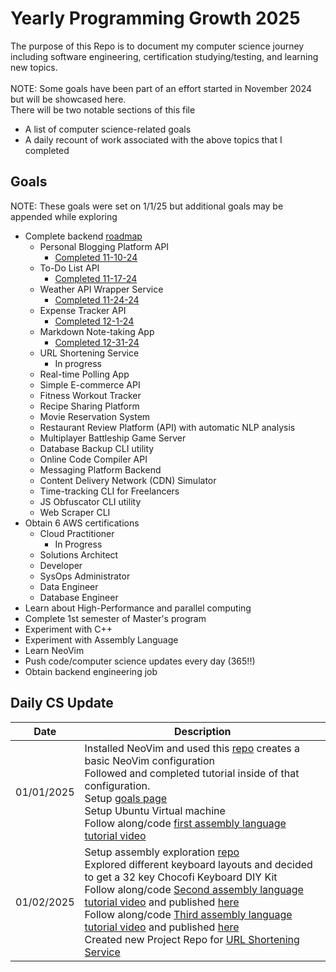 # Yearly Programming Growth 2025
The purpose of this Repo is to document my computer science journey including software engineering, certification studying/testing, and learning new topics. <br> <br>
NOTE: Some goals have been part of an effort started in November 2024 but will be showcased here.
<br>
There will be two notable sections of this file
* A list of computer science-related goals
* A daily recount of work associated with the above topics that I completed

## Goals
NOTE: These goals were set on 1/1/25 but additional goals may be appended while exploring
* Complete backend [roadmap](https://roadmap.sh/backend/project-ideas)
  - Personal Blogging Platform API
    - [Completed 11-10-24](https://github.com/ADKeiber/Blogging-API)
  - To-Do List API
    - [Completed 11-17-24](https://github.com/ADKeiber/Todo-API)
  - Weather API Wrapper Service
    - [Completed 11-24-24](https://github.com/ADKeiber/Weather-API-Wrapper-Service) 
  - Expense Tracker API
    - [Completed 12-1-24](https://github.com/ADKeiber/ExpenseTrackerAPI) 
  - Markdown Note-taking App
    - [Completed 12-31-24](https://github.com/ADKeiber/ExpenseTrackerAPI) 
  - URL Shortening Service
    - In progress 
  - Real-time Polling App
  - Simple E-commerce API
  - Fitness Workout Tracker
  - Recipe Sharing Platform
  - Movie Reservation System
  - Restaurant Review Platform (API) with automatic NLP analysis
  - Multiplayer Battleship Game Server
  - Database Backup CLI utility
  - Online Code Compiler API
  - Messaging Platform Backend
  - Content Delivery Network (CDN) Simulator
  - Time-tracking CLI for Freelancers
  - JS Obfuscator CLI utility
  - Web Scraper CLI
* Obtain 6 AWS certifications
  - Cloud Practitioner
    - In Progress 
  - Solutions Architect
  - Developer
  - SysOps Administrator
  - Data Engineer
  - Database Engineer
* Learn about High-Performance and parallel computing
* Complete 1st semester of Master's program
* Experiment with C++
* Experiment with Assembly Language
* Learn NeoVim
* Push code/computer science updates every day (365!!)
* Obtain backend engineering job

## Daily CS Update
| Date | Description |
| ----------- | ----------- |
| 01/01/2025 | Installed NeoVim and used this [repo](https://github.com/nvim-lua/kickstart.nvim) creates a basic NeoVim configuration<br>Followed and completed tutorial inside of that configuration.<br>Setup [goals page](https://github.com/ADKeiber/YearlyProgrammingGrowth2025/blob/main/Readme.md)<br>Setup Ubuntu Virtual machine<br>Follow along/code [first assembly language tutorial video](https://www.youtube.com/watch?v=wLXIWKUWpSs&list=PLmxT2pVYo5LB5EzTPZGfFN0c2GDiSXgQe) |
| 01/02/2025 | Setup assembly exploration [repo](https://github.com/ADKeiber/AssemblyExploration)<br>Explored different keyboard layouts and decided to get a 32 key Chocofi Keyboard DIY Kit<br>Follow along/code [Second assembly language tutorial video](https://www.youtube.com/watch?v=cFGJhn97e3s&list=PLmxT2pVYo5LB5EzTPZGfFN0c2GDiSXgQe&index=2) and published [here](https://github.com/ADKeiber/AssemblyExploration)<br>Follow along/code [Third assembly language tutorial video](https://www.youtube.com/watch?v=_UP7WJ8iODY&list=PLmxT2pVYo5LB5EzTPZGfFN0c2GDiSXgQe&index=3) and published [here](https://github.com/ADKeiber/AssemblyExploration)<br>Created new Project Repo for [URL Shortening Service](https://github.com/ADKeiber/URL-Shortening-Service)|
